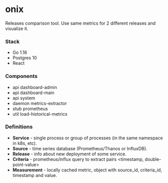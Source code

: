 # onix

Releases comparison tool. Use same metrics for 2 different releases and visualize it.

### Stack

* Go 1.16
* Postgres 10
* React

### Components

* api dashboard-admin
* api dashboard-main
* api system
* daemon metrics-extractor
* stub prometheus
* util load-historical-metrics

### Definitions

* **Service** - single process or group of processes (in the same namespace in k8s, etc).
* **Source** - time series database (Prometheus/Thanos or InfluxDB).
* **Release** - info about new deployment of some service.
* **Criteria** - prometheus/influx query to extract pairs \<timestamp, double-point-value>
* **Measurement** - locally cached metric, object with source_id, criteria_id, timestamp and value.